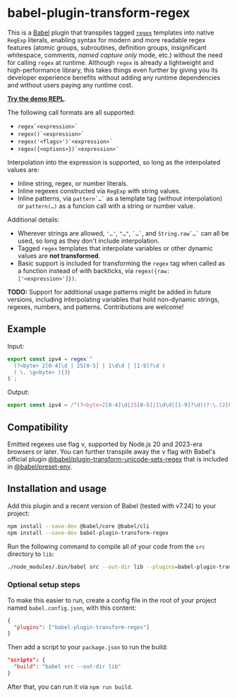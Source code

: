# babel-plugin-transform-regex

This is a [Babel](https://babel.dev/) plugin that transpiles tagged [`regex`](https://github.com/slevithan/regex) templates into native `RegExp` literals, enabling syntax for modern and more readable regex features (atomic groups, subroutines, definition groups, insignificant whitespace, comments, *named capture only* mode, etc.) without the need for calling `regex` at runtime. Although `regex` is already a lightweight and high-performance library, this takes things even further by giving you its developer experience benefits without adding any runtime dependencies and without users paying any runtime cost.

**[Try the demo REPL](https://slevithan.github.io/babel-plugin-transform-regex/demo/)**.

The following call formats are all supported:

- `` regex`<expression>` ``
- `` regex()`<expression>` ``
- `` regex('<flags>')`<expression>` ``
- `` regex({<options>})`<expression>` ``

Interpolation into the expression is supported, so long as the interpolated values are:

- Inline string, regex, or number literals.
- Inline regexes constructed via `RegExp` with string values.
- Inline patterns, via `` pattern`…` `` as a template tag (without interpolation) or `pattern(…)` as a funcion call with a string or number value.

Additional details:

- Wherever strings are allowed, `'…'`, `"…"`, `` `…` ``, and `` String.raw`…` `` can all be used, so long as they don't include interpolation.
- Tagged `regex` templates that interpolate variables or other dynamic values are **not transformed**.
- Basic support is included for transforming the `regex` tag when called as a function instead of with backticks, via `regex({raw: ['<expression>']})`.

**TODO:** Support for additional usage patterns might be added in future versions, including interpolating variables that hold non-dynamic strings, regexes, numbers, and patterns. Contributions are welcome!

## Example

Input:

```js
export const ipv4 = regex`^
  (?<byte> 2[0-4]\d | 25[0-5] | 1\d\d | [1-9]?\d )
  ( \. \g<byte> ){3}
$`;
```

Output:

```js
export const ipv4 = /^(?<byte>2[0-4]\d|25[0-5]|1\d\d|[1-9]?\d)(?:\.(2[0-4]\d|25[0-5]|1\d\d|[1-9]?\d)){3}$/v;
```

## Compatibility

Emitted regexes use flag <kbd>v</kbd>, supported by Node.js 20 and 2023-era browsers or later. You can further transpile away the <kbd>v</kbd> flag with Babel's official plugin [@babel/plugin-transform-unicode-sets-regex](https://babel.dev/docs/babel-plugin-transform-unicode-sets-regex) that is included in [@babel/preset-env](https://babel.dev/docs/babel-preset-env).

## Installation and usage

Add this plugin and a recent version of Babel (tested with v7.24) to your project:

```sh
npm install --save-dev @babel/core @babel/cli
npm install --save-dev babel-plugin-transform-regex
```
Run the following command to compile all of your code from the `src` directory to `lib`:

```sh
./node_modules/.bin/babel src --out-dir lib --plugins=babel-plugin-transform-regex
```

### Optional setup steps

To make this easier to run, create a config file in the root of your project named `babel.config.json`, with this content:

```json
{
  "plugins": ["babel-plugin-transform-regex"]
}
```

Then add a script to your `package.json` to run the build:

```json
"scripts": {
  "build": "babel src --out-dir lib"
}
```

After that, you can run it via `npm run build`.
